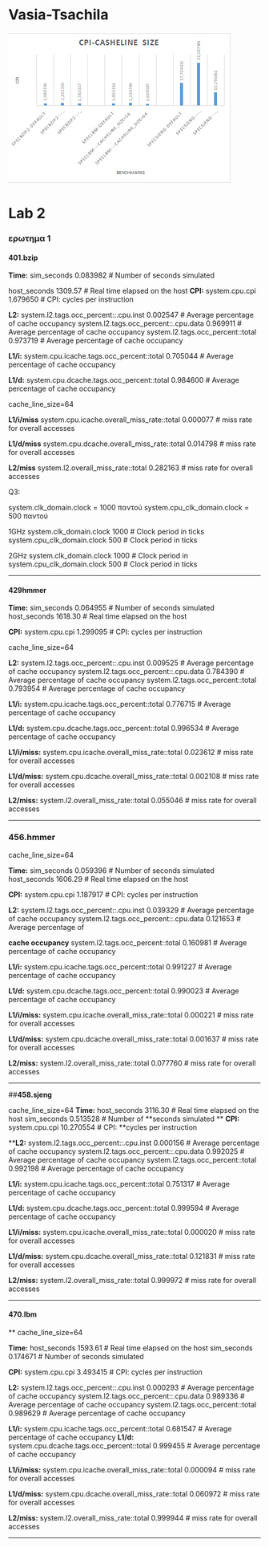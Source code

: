 # Vasia-Tsachila
![What is this](myimage.png)
# Lab 2
### ερωτημα 1

#### **401.bzip**
**Time:**
sim_seconds                              	0.083982                   	# Number of seconds simulated

host_seconds                              	1309.57                   	# Real time elapsed on the host
**CPI:**
system.cpu.cpi                           	1.679650                   	# CPI: cycles per instruction

**L2:**
system.l2.tags.occ_percent::.cpu.inst    	0.002547                   	# Average percentage of cache occupancy
system.l2.tags.occ_percent::.cpu.data    	0.969911                   	# Average percentage of cache occupancy
system.l2.tags.occ_percent::total        	0.973719                   	# Average percentage of cache occupancy

**L1/i:**
system.cpu.icache.tags.occ_percent::total     0.705044                       # Average percentage of cache occupancy

**L1/d:**
system.cpu.dcache.tags.occ_percent::total 	0.984600                   	# Average percentage of cache occupancy

cache_line_size=64

**L1/i/miss**
system.cpu.icache.overall_miss_rate::total 	0.000077                   	# miss rate for overall accesses

**L1/d/miss**
system.cpu.dcache.overall_miss_rate::total 	0.014798                   	# miss rate for overall accesses

**L2/miss**
system.l2.overall_miss_rate::total       	0.282163                   	# miss rate for overall accesses


Q3: 

system.clk_domain.clock                 =     1000   παντού 
system.cpu_clk_domain.clock          =     500    παντού 

1GHz
system.clk_domain.clock                      	1000                   	# Clock period in ticks
system.cpu_clk_domain.clock                   	500                   	# Clock period in ticks

2GHz
system.clk_domain.clock                      	1000                   	# Clock period in 
system.cpu_clk_domain.clock                   	500                   	# Clock period in ticks





------------------------------------------------------------------------------------------------------

#### **429hmmer**
**Time:**
sim_seconds                              	0.064955                   	# Number of seconds simulated
host_seconds                              	1618.30                   	# Real time elapsed on the host

**CPI:**
system.cpu.cpi                           	1.299095                   	# CPI: cycles per instruction

cache_line_size=64

**L2:**
system.l2.tags.occ_percent::.cpu.inst    	0.009525                   	# Average percentage of cache occupancy
system.l2.tags.occ_percent::.cpu.data    	0.784390                   	# Average percentage of cache occupancy
system.l2.tags.occ_percent::total        	0.793954                   	# Average percentage of cache occupancy

**L1/i:**
system.cpu.icache.tags.occ_percent::total 	0.776715                   	# Average percentage of cache occupancy

**L1/d:**
system.cpu.dcache.tags.occ_percent::total 	0.996534                   	# Average percentage of cache occupancy

**L1/i/miss:**
system.cpu.icache.overall_miss_rate::total 	0.023612                   	# miss rate for overall accesses

**L1/d/miss:**
system.cpu.dcache.overall_miss_rate::total 	0.002108                   	# miss rate for overall accesses

**L2/miss:**
system.l2.overall_miss_rate::total       	0.055046                   	# miss rate for overall accesses

--------------------------------------------------------------------------------------------------------

### **456.hmmer**

cache_line_size=64

**Time:**
sim_seconds                              	0.059396                   	# Number of seconds simulated
host_seconds                              	1606.29                   	# Real time elapsed on the host

**CPI:**
system.cpu.cpi                           	1.187917                   	# CPI: cycles per instruction

**L2:**
system.l2.tags.occ_percent::.cpu.inst    	0.039329                   	# Average percentage of cache occupancy
system.l2.tags.occ_percent::.cpu.data    	0.121653                   	# Average percentage of 

**cache occupancy**
system.l2.tags.occ_percent::total        	0.160981                   	# Average percentage of cache occupancy

**L1/i:**
system.cpu.icache.tags.occ_percent::total 	0.991227                   	# Average percentage of cache occupancy

**L1/d:**
system.cpu.dcache.tags.occ_percent::total 	0.990023                   	# Average percentage of cache occupancy

**L1/i/miss:**
system.cpu.icache.overall_miss_rate::total 	0.000221                   	# miss rate for overall accesses

**L1/d/miss:**
system.cpu.dcache.overall_miss_rate::total 	0.001637                   	# miss rate for overall accesses

**L2/miss:**
system.l2.overall_miss_rate::total       	0.077760                   	# miss rate for overall accesses


-------------------------------------------------------------------------
 ##**458.sjeng**

cache_line_size=64
**Time:**
host_seconds                              	3116.30                   	# Real time elapsed on the host
sim_seconds                              	0.513528                   	# Number of **seconds simulated
**
**CPI:**
system.cpu.cpi                          	10.270554                   	# CPI: **cycles per instruction

****L2:**
system.l2.tags.occ_percent::.cpu.inst    	0.000156                   	# Average percentage of cache occupancy
system.l2.tags.occ_percent::.cpu.data    	0.992025                   	# Average percentage of cache occupancy
system.l2.tags.occ_percent::total        	0.992198                   	# Average percentage of cache occupancy

**L1/i:**
system.cpu.icache.tags.occ_percent::total 	0.751317                   	# Average percentage of cache occupancy

**L1/d:**
system.cpu.dcache.tags.occ_percent::total 	0.999594                   	# Average percentage of cache occupancy

**L1/i/miss:**
system.cpu.icache.overall_miss_rate::total 	0.000020                   	# miss rate for overall accesses

**L1/d/miss:**
system.cpu.dcache.overall_miss_rate::total 	0.121831                   	# miss rate for overall accesses

**L2/miss:**
system.l2.overall_miss_rate::total       	0.999972                   	# miss rate for overall accesses


-------------------------------------------------------------------------------------------------------------

#### **470.lbm**
**
cache_line_size=64

**Time:**
host_seconds                              	1593.61                   	# Real time elapsed on the host
sim_seconds                              	0.174671                   	# Number of seconds simulated

**CPI:**
system.cpu.cpi                           	3.493415                   	# CPI: cycles per instruction

**L2:**
system.l2.tags.occ_percent::.cpu.inst    	0.000293                   	# Average percentage of cache occupancy
system.l2.tags.occ_percent::.cpu.data    	0.989336                   	# Average percentage of cache occupancy
system.l2.tags.occ_percent::total        	0.989629                   	# Average percentage of cache occupancy

**L1/i:**
system.cpu.icache.tags.occ_percent::total 	0.681547                   	# Average percentage of cache occupancy
**L1/d:**
system.cpu.dcache.tags.occ_percent::total 	0.999455                   	# Average percentage of cache occupancy

**L1/i/miss:**
system.cpu.icache.overall_miss_rate::total 	0.000094                   	# miss rate for overall accesses

**L1/d/miss:**
system.cpu.dcache.overall_miss_rate::total 	0.060972                   	# miss rate for overall accesses

**L2/miss:**
system.l2.overall_miss_rate::total       	0.999944                   	# miss rate for overall accesses


----------------------------------------------------------------------------------------------------------------







